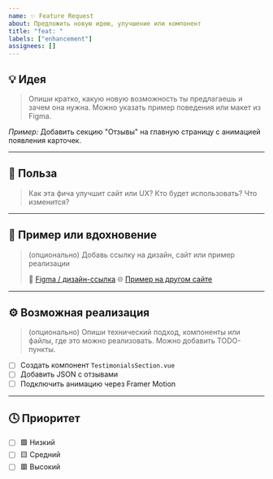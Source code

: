 ```yaml
---
name: ✨ Feature Request
about: Предложить новую идею, улучшение или компонент
title: "feat: "
labels: ["enhancement"]
assignees: []
---
```


## 💡 Идея

> Опиши кратко, какую новую возможность ты предлагаешь и зачем она нужна.
> Можно указать пример поведения или макет из Figma.

_Пример:_
Добавить секцию "Отзывы" на главную страницу с анимацией появления карточек.

---

## 🧩 Польза

> Как эта фича улучшит сайт или UX?
> Кто будет использовать? Что изменится?

---

## 🎨 Пример или вдохновение

> (опционально) Добавь ссылку на дизайн, сайт или пример реализации
>
> 🔗 [Figma / дизайн-ссылка](https://www.figma.com/file/...)
> 🌐 [Пример на другом сайте](https://example.com/)

---

## ⚙️ Возможная реализация

> (опционально) Опиши технический подход, компоненты или файлы, где это можно реализовать.
> Можно добавить TODO-пункты.

- [ ] Создать компонент `TestimonialsSection.vue`
- [ ] Добавить JSON с отзывами
- [ ] Подключить анимацию через Framer Motion

---

## 🕓 Приоритет

- [ ] 🟩 Низкий
- [ ] 🟨 Средний
- [ ] 🟥 Высокий
